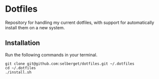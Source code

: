 # Dotfiles

Repository for handling my current dotfiles, with support for automatically install them on a new system.

## Installation

Run the following commands in your terminal.
```
git clone git@github.com:selberget/dotfiles.git ~/.dotfiles
cd ~/.dotfiles
./install.sh
```

